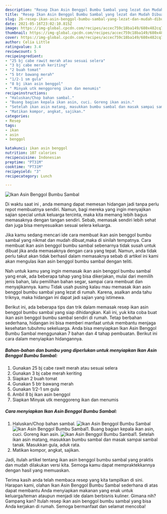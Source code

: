 ```yaml
---
description: "Resep Ikan Asin Benggol Bumbu Sambal yang lezat dan Mudah Dibuat"
title: "Resep Ikan Asin Benggol Bumbu Sambal yang lezat dan Mudah Dibuat"
slug: 26-resep-ikan-asin-benggol-bumbu-sambal-yang-lezat-dan-mudah-dibuat
date: 2021-05-16T23:02:10.815Z
image: https://img-global.cpcdn.com/recipes/accec759c18ba149/680x482cq70/ikan-asin-benggol-bumbu-sambal-foto-resep-utama.jpg
thumbnail: https://img-global.cpcdn.com/recipes/accec759c18ba149/680x482cq70/ikan-asin-benggol-bumbu-sambal-foto-resep-utama.jpg
cover: https://img-global.cpcdn.com/recipes/accec759c18ba149/680x482cq70/ikan-asin-benggol-bumbu-sambal-foto-resep-utama.jpg
author: Celia Little
ratingvalue: 3.4
reviewcount: 5
recipeingredient:
- "25 bj cabe rawit merah atau sesuai selera"
- "3 bj cabe merah keriting"
- "2 buah tomat"
- "5 btr bawang merah"
- "1/2-1 sm gula"
- "8 bj ikan asin benggol"
- " Minyak utk menggoreng ikan dan menumis"
recipeinstructions:
- "Haluskan/Chop bahan sambal."
- "Buang bagian kepala ikan asin, cuci. Goreng ikan asin."
- "Setelah ikan asin matang, masukkan bumbu sambal dan masak sampai sambal tanak. Masukkan gula, aduk rata."
- "Matikan kompor, angkat, sajikan."
categories:
- Resep
tags:
- ikan
- asin
- benggol

katakunci: ikan asin benggol 
nutrition: 107 calories
recipecuisine: Indonesian
preptime: "PT31M"
cooktime: "PT31M"
recipeyield: "3"
recipecategory: Lunch

---
```



![Ikan Asin Benggol Bumbu Sambal](https://img-global.cpcdn.com/recipes/accec759c18ba149/680x482cq70/ikan-asin-benggol-bumbu-sambal-foto-resep-utama.jpg)

Di waktu  saat ini , anda memang dapat memesan hidangan jadi tanpa perlu repot membuatnya sendiri. Namun, bagi mereka yang ingin menyajikan sajian special untuk keluarga tercinta, maka kita memang lebih bagus memasaknya dengan tangan sendiri. Sebab, memasak sendiri lebih sehat dan juga bisa menyesuaikan sesuai selera keluarga.

Jika kamu sedang mencari ide cara membuat ikan asin benggol bumbu sambal yang nikmat dan mudah dibuat,maka di sinilah tempatnya. Cara membuat ikan asin benggol bumbu sambal  sebenarnya tidak susah untuk dibuat jika anda memasaknya dengan cara yang tepat. Namun, anda tidak perlu takut akan tidak berhasil dalam memasaknya 
sebab di artikel ini kami akan mengulas ikan asin benggol bumbu sambal dengan teliti.  



Nah untuk kamu yang ingin memasak ikan asin benggol bumbu sambal yang enak, ada beberapa tahap yang bisa dikerjakan, mulai dari memilih jenis bahan, lalu pemilihan bahan segar, sampai cara membuat dan menyajikannya. kamu Tidak usah pusing kalau mau memasak ikan asin benggol bumbu sambal yang lezat di rumah. Karena, asalkan anda  tahu triknya, maka hidangan ini dapat jadi sajian yang istimewa.

Berikut ini, ada beberapa tips dan trik dalam memasak resep ikan asin benggol bumbu sambal yang siap dihidangkan. Kali ini, yuk kita coba buat ikan asin benggol bumbu sambal sendiri di rumah. Tetap berbahan sederhana, hidangan ini bisa memberi manfaat untuk membantu menjaga kesehatan tubuhmu sekeluarga. Anda bisa menyiapkan Ikan Asin Benggol Bumbu Sambal menggunakan 7 bahan dan 4 tahap pembuatan. Berikut ini cara dalam menyiapkan hidangannya.

<!--inarticleads1-->

##### Bahan-bahan dan bumbu yang diperlukan untuk menyiapkan Ikan Asin Benggol Bumbu Sambal:

1. Gunakan 25 bj cabe rawit merah atau sesuai selera
1. Gunakan 3 bj cabe merah keriting
1. Siapkan 2 buah tomat
1. Gunakan 5 btr bawang merah
1. Gunakan 1/2-1 sm gula
1. Ambil 8 bj ikan asin benggol
1. Siapkan  Minyak utk menggoreng ikan dan menumis




<!--inarticleads2-->

##### Cara menyiapkan Ikan Asin Benggol Bumbu Sambal:

1. Haluskan/Chop bahan sambal.
<img src="https://img-global.cpcdn.com/steps/52ce0ea07bf676d0/160x128cq70/ikan-asin-benggol-bumbu-sambal-langkah-memasak-1-foto.jpg" alt="Ikan Asin Benggol Bumbu Sambal"><img src="https://img-global.cpcdn.com/steps/2540e7957c97b410/160x128cq70/ikan-asin-benggol-bumbu-sambal-langkah-memasak-1-foto.jpg" alt="Ikan Asin Benggol Bumbu Sambal">1. Buang bagian kepala ikan asin, cuci. Goreng ikan asin.
<img src="https://img-global.cpcdn.com/steps/788a7eefc78e47be/160x128cq70/ikan-asin-benggol-bumbu-sambal-langkah-memasak-2-foto.jpg" alt="Ikan Asin Benggol Bumbu Sambal">1. Setelah ikan asin matang, masukkan bumbu sambal dan masak sampai sambal tanak. Masukkan gula, aduk rata.
1. Matikan kompor, angkat, sajikan.




Jadi, itulah artikel tentang  ikan asin benggol bumbu sambal  yang praktis dan mudah dilakukan versi kita. Semoga kamu dapat mempraktekkannya dengan hasil yang memuaskan. 

Terima kasih anda telah membaca resep yang kita tampilkan di sini. Harapan kami, olahan  Ikan Asin Benggol Bumbu Sambal sederhana di atas dapat membantu Anda menyiapkan makanan yang enak untuk keluarga/teman ataupun menjadi ide dalam berbisnis kuliner. Gimana nih? Gampang kan? Itulah resep ikan asin benggol bumbu sambal yang bisa Anda kerjakan di rumah. Semoga bermanfaat dan selamat mencoba!

